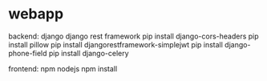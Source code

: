 # webapp
backend:
django 
django rest framework
pip install django-cors-headers
pip install pillow
pip install djangorestframework-simplejwt
pip install django-phone-field
pip install django-celery

frontend:
npm 
nodejs
npm install




